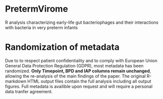 # PretermVirome
R analysis characterizing early-life gut bacteriophages and their interactions with bacteria in very preterm infants 

# Randomization of metadata
Due to to respect patient confidentiality and to comply with European Union General Data Protection Regulation (GDPR), most metadata has been randomized. **Only Timepoint, BPD and IAP columns remain unchanged**, allowing the re-analysis of the main findings of the paper. The original R-markdown HTML output files contain the full analysis including all output figures. Full metadata is availible upon request and will require a personal data tranfer agreement.
